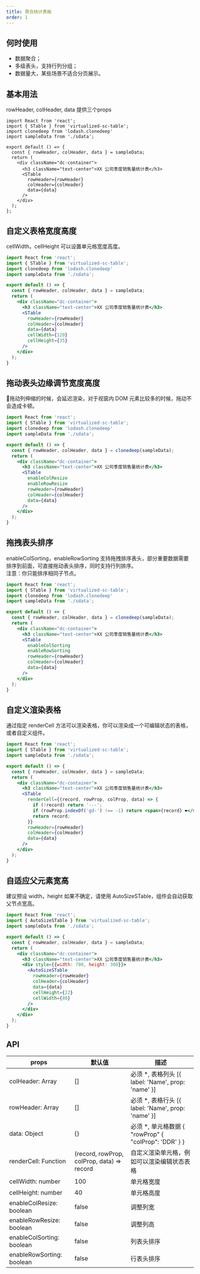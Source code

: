 ```yaml
---
title: 聚合统计表格
order: 1
---
```


## 何时使用
* 数据聚合；
* 多级表头，支持行列分组；
* 数据量大，某些场景不适合分页展示。

## 基本用法
rowHeader, colHeader, data 提供三个props
```tsx
import React from 'react';
import { STable } from 'virtualized-sc-table';
import clonedeep from 'lodash.clonedeep'
import sampleData from './sdata';

export default () => {
  const { rowHeader, colHeader, data } = sampleData;
  return (
    <div className="dc-container">
      <h3 className="text-center">XX 公司季度销售量统计表</h3>
      <STable
        rowHeader={rowHeader}
        colHeader={colHeader}
        data={data}
      />
    </div>
  );
};
```
## 自定义表格宽度高度

cellWidth，cellHeight 可以设置单元格宽度高度。
```jsx
import React from 'react';
import { STable } from 'virtualized-sc-table';
import clonedeep from 'lodash.clonedeep'
import sampleData from './sdata';

export default () => {
  const { rowHeader, colHeader, data } = sampleData;
  return (
    <div className="dc-container">
      <h3 className="text-center">XX 公司季度销售量统计表</h3>
      <STable
        rowHeader={rowHeader}
        colHeader={colHeader}
        data={data}
        cellWidth={120}
        cellHeight={35}
      />
    </div>
  );
}
```

## 拖动表头边缘调节宽度高度
拖动列伸缩的时候，会延迟渲染，对于视窗内 DOM 元素比较多的时候，拖动不会造成卡顿。  

```jsx
import React from 'react';
import { STable } from 'virtualized-sc-table';
import clonedeep from 'lodash.clonedeep'
import sampleData from './sdata';

export default () => {
  const { rowHeader, colHeader, data } = clonedeep(sampleData);
  return (
    <div className="dc-container">
      <h3 className="text-center">XX 公司季度销售量统计表</h3>
      <STable
        enableColResize
        enableRowResize
        rowHeader={rowHeader}
        colHeader={colHeader}
        data={data}
      />
    </div>
  );
}
```

## 拖拽表头排序
enableColSorting，enableRowSorting 支持拖拽排序表头，部分重要数据需要排序到前面，可直接拖动表头排序，同时支持行列排序。  
注意：你只能排序相同子节点。
```jsx
import React from 'react';
import { STable } from 'virtualized-sc-table';
import clonedeep from 'lodash.clonedeep'
import sampleData from './sdata';

export default () => {
  const { rowHeader, colHeader, data } = clonedeep(sampleData);
  return (
    <div className="dc-container">
      <h3 className="text-center">XX 公司季度销售量统计表</h3>
      <STable
        enableColSorting
        enableRowSorting
        rowHeader={rowHeader}
        colHeader={colHeader}
        data={data}
      />
    </div>
  );
}
```

## 自定义渲染表格
通过指定 renderCell 方法可以渲染表格，你可以渲染成一个可编辑状态的表格，或者自定义组件。

```jsx
import React from 'react';
import { STable } from 'virtualized-sc-table';
import sampleData from './sdata';

export default () => {
  const { rowHeader, colHeader, data } = sampleData;
  return (
    <div className="dc-container">
      <h3 className="text-center">XX 公司季度销售量统计表</h3>
      <STable
        renderCell={(record, rowProp, colProp, data) => {
          if (!record) return '---';
          if (rowProp.indexOf('gd-') !== -1) return <span>{record} ❤️</span>;
          return record;
        }}
        rowHeader={rowHeader}
        colHeader={colHeader}
        data={data}
      />
    </div>
  );
}
```

## 自适应父元素宽高  
建议预设 width，height 如果不确定，请使用 AutoSizeSTable，组件会自动获取父节点宽高。

```jsx
import React from 'react';
import { AutoSizeSTable } from 'virtualized-sc-table';
import sampleData from './sdata';

export default () => {
  const { rowHeader, colHeader, data } = sampleData;
  return (
    <div className="dc-container">
      <h3 className="text-center">XX 公司季度销售量统计表</h3>
      <div style={{width: 700, height: 300}}>
        <AutoSizeSTable
          rowHeader={rowHeader}
          colHeader={colHeader}
          data={data}
          cellHeight={22}
          cellWidth={80}
        />
      </div>
    </div>
  );
}
```
## API
| props | 默认值 | 描述 |
| --- | --- | --- |
| colHeader: Array | [] | 必须 \*, 表格列头 [{ label: 'Name', prop: 'name' }] |
| rowHeader: Array | [] | 必须 \*, 表格行头 [{ label: 'Name', prop: 'name' }] |
| data: Object | {} | 必须 \*, 单元格数据 { "rowProp" { "colProp": 'DDR' } } |
| renderCell: Function | (record, rowProp, colProp, data) => record | 自定义渲染单元格，例如可以渲染编辑状态表格 |
| cellWidth: number | 100 | 单元格宽度 |
| cellHeight: number | 40 | 单元格高度 |
| enableColResize: boolean | false | 调整列宽 |
| enableRowResize: boolean | false | 调整列高|
| enableColSorting: boolean | false | 列表头排序 |
| enableRowSorting: boolean | false | 行表头排序 |